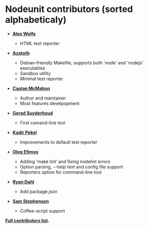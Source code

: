 Nodeunit contributors (sorted alphabeticaly)
============================================

* **[Alex Wolfe](http://github.com/alexkwolfe)**

  * HTML test reporter

* **[Azatoth](http://github.com/azatoth)**

  * Debian-friendly Makefile, supports both 'node' and 'nodejs' executables
  * Sandbox utility
  * Minimal test reporter

* **[Caolan McMahon](http://github.com/caolan)**

  * Author and maintainer
  * Most features develpopment

* **[Gerad Suyderhoud](http://github.com/gerad)**

  * First comand-line tool

* **[Kadir Pekel](http://github.com/coffeemate)**

  * Improvements to default test reporter

* **[Oleg Efimov](http://github.com/Sannis)**

  * Adding 'make lint' and fixing nodelint errors
  * Option parsing, --help text and config file support
  * Reporters option for command-line tool

* **[Ryan Dahl](http://github.com/ry)**

  * Add package.json

* **[Sam Stephenson](http://github.com/sstephenson)**

  * Coffee-script support

**[Full contributors list](http://github.com/caolan/nodeunit/contributors).**

